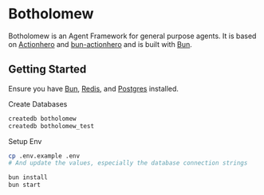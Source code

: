 # Botholomew

Botholomew is an Agent Framework for general purpose agents. It is based on [Actionhero](https://github.com/actionhero/actionhero) and [bun-actionhero](https://github.com/evantahler/bun-actionhero) and is built with [Bun](https://bun.sh).

## Getting Started

Ensure you have [Bun](https://bun.sh), [Redis](https://redis.io/), and [Postgres](https://www.postgresql.org/) installed.

Create Databases

```bash
createdb botholomew
createdb botholomew_test
```

Setup Env

```bash
cp .env.example .env
# And update the values, especially the database connection strings
```

```bash
bun install
bun start
```
